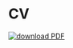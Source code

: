 # CV

[![download PDF](https://img.shields.io/badge/download-PDF-blue.svg)](https://www.dropbox.com/s/rzsx2woyxhmepi7/patrick_roddy_cv.pdf?dl=0)
